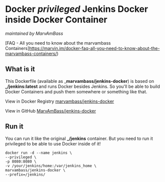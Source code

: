 # Docker _privileged_ Jenkins Docker inside Docker Container
_maintained by MarvAmBass_

[FAQ - All you need to know about the marvambass Containers]https://marvin.im/docker-faq-all-you-need-to-know-about-the-marvambass-containers/)

## What is it

This Dockerfile (available as ___marvambass/jenkins-docker__) is based on __\_/jenkins:latest__ and runs Docker besides Jenkins.
So you'll be able to build Docker Containers and push them somewhere or something like that.

View in Docker Registry [marvambass/jenkins-docker](https://registry.hub.docker.com/u/marvambass/jenkins-docker/)

View in GitHub [MarvAmBass/jenkins-docker](https://github.com/MarvAmBass/jenkins-docker)

## Run it

You can run it like the original __\_/jenkins__ container. But you need to run it privileged to be able to use Docker inside of it!

    docker run -d --name jenkins \
    --privileged \
    -p 8080:8080 \
    -v /your/jenkins/home:/var/jenkins_home \
    marvambass/jenkins-docker \
    --prefix=/jenkins/
